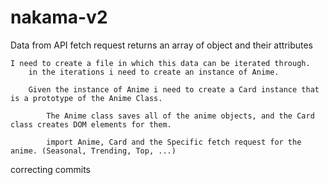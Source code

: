 # nakama-v2

Data from API fetch request returns an array of object and their attributes

    I need to create a file in which this data can be iterated through.
        in the iterations i need to create an instance of Anime.
        
        Given the instance of Anime i need to create a Card instance that is a prototype of the Anime Class.

            The Anime class saves all of the anime objects, and the Card class creates DOM elements for them.

            import Anime, Card and the Specific fetch request for the anime. (Seasonal, Trending, Top, ...)


correcting commits




